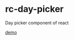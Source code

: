 # rc-day-picker
Day picker component of react

[demo](http://sadpig1993.com/rc-day-picker/examples/)
